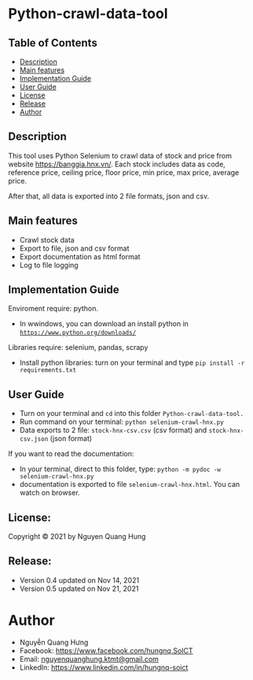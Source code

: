# Python-crawl-data-tool

## Table of Contents
- [Description](#description)
- [Main features](#main-features)
- [Implementation Guide](#implemention-guide)
- [User Guide](#user-guide)
- [License](#license)
- [Release](#release)
- [Author](#author)


## Description

This tool uses Python Selenium to crawl data of stock and price from website https://banggia.hnx.vn/. Each stock includes data as code, reference price, ceiling price, floor price, min price, max price, average price. 

After that, all data is exported into 2 file formats, json and csv.


## Main features

- Crawl stock data 
- Export to file, json and csv format
- Export documentation as html format
- Log to file logging

## Implementation Guide

Enviroment require: python. 
- In wwindows, you can download an install python in [`https://www.python.org/downloads/`](https://www.python.org/downloads/)


Libraries require: selenium, pandas, scrapy
- Install python libraries: turn on your terminal and type `pip install -r requirements.txt`


## User Guide

- Turn on your terminal and `cd` into this folder `Python-crawl-data-tool.`
- Run command on your terminal: `python selenium-crawl-hnx.py`
- Data exports to 2 file: `stock-hnx-csv.csv` (csv format) and `stock-hnx-csv.json` (json format)

If you want to read the documentation: 
- In your terminal, direct to this folder, type: `python -m pydoc -w selenium-crawl-hnx.py`
- documentation is exported to file `selenium-crawl-hnx.html`. You can watch on browser.


## License:

Copyright © 2021 by Nguyen Quang Hung


## Release: 

- Version 0.4 updated on Nov 14, 2021
- Version 0.5 updated on Nov 21, 2021


# Author
- Nguyễn Quang Hưng
- Facebook: https://www.facebook.com/hungnq.SoICT
- Email: nguyenquanghung.ktmt@gmail.com
- LinkedIn: https://www.linkedin.com/in/hungnq-soict
